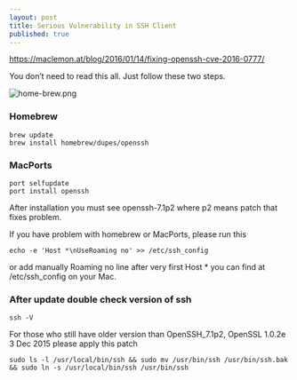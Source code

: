 ```yaml
---
layout: post
title: Serious Vulnerability in SSH Client
published: true
---
```


https://maclemon.at/blog/2016/01/14/fixing-openssh-cve-2016-0777/

You don’t need to read this all. Just follow these two steps.

![home-brew.png]({{site.baseurl}}/_posts/images/home-brew.png)


### Homebrew
    brew update
    brew install homebrew/dupes/openssh

### MacPorts
    port selfupdate
    port install openssh

After installation you must see openssh-7.1p2 where p2 means patch that fixes problem.

If you have problem with homebrew or MacPorts, please run this

    echo -e 'Host *\nUseRoaming no' >> /etc/ssh_config

or add manually Roaming no line after very first Host * you can find at /etc/ssh_config on your Mac.

### After update double check version of ssh
    ssh -V

For those who still have older version than OpenSSH_7.1p2, OpenSSL 1.0.2e 3 Dec 2015
please apply this patch

    sudo ls -l /usr/local/bin/ssh && sudo mv /usr/bin/ssh /usr/bin/ssh.bak && sudo ln -s /usr/local/bin/ssh /usr/bin/ssh
